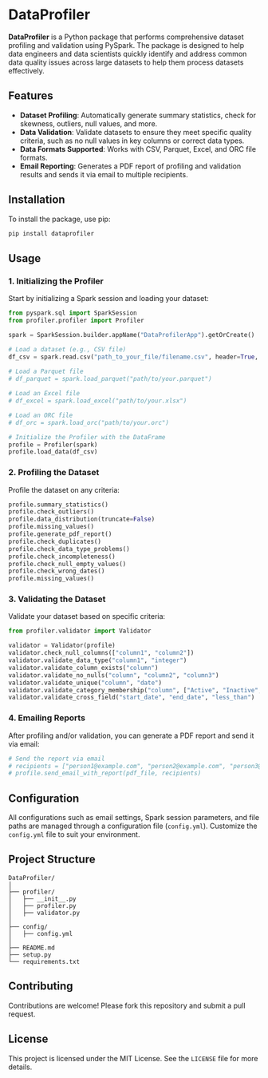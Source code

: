 # DataProfiler

**DataProfiler** is a Python package that performs comprehensive dataset profiling and validation using PySpark. The package is designed to help data engineers and data scientists quickly identify and address common data quality issues across large datasets to help them process datasets effectively.

## Features

- **Dataset Profiling**: Automatically generate summary statistics, check for skewness, outliers, null values, and more.
- **Data Validation**: Validate datasets to ensure they meet specific quality criteria, such as no null values in key columns or correct data types.
- **Data Formats Supported**: Works with CSV, Parquet, Excel, and ORC file formats.
- **Email Reporting**: Generates a PDF report of profiling and validation results and sends it via email to multiple recipients.

## Installation

To install the package, use pip:

```bash
pip install dataprofiler
```

## Usage

### 1. Initializing the Profiler

Start by initializing a Spark session and loading your dataset:

```python
from pyspark.sql import SparkSession
from profiler.profiler import Profiler

spark = SparkSession.builder.appName("DataProfilerApp").getOrCreate()

# Load a dataset (e.g., CSV file)
df_csv = spark.read.csv("path_to_your_file/filename.csv", header=True, inferSchema=True)
 
# Load a Parquet file
# df_parquet = spark.load_parquet("path/to/your.parquet")

# Load an Excel file
# df_excel = spark.load_excel("path/to/your.xlsx")

# Load an ORC file
# df_orc = spark.load_orc("path/to/your.orc")

# Initialize the Profiler with the DataFrame
profile = Profiler(spark)
profile.load_data(df_csv)
```

### 2. Profiling the Dataset

Profile the dataset on any criteria:

```python
profile.summary_statistics()
profile.check_outliers()
profile.data_distribution(truncate=False)
profile.missing_values()
profile.generate_pdf_report()
profile.check_duplicates()
profile.check_data_type_problems()
profile.check_incompleteness()
profile.check_null_empty_values()
profile.check_wrong_dates()
profile.missing_values()
```

### 3. Validating the Dataset

Validate your dataset based on specific criteria:

```python
from profiler.validator import Validator

validator = Validator(profile)
validator.check_null_columns(["column1", "column2"])
validator.validate_data_type("column1", "integer")
validator.validate_column_exists("column")
validator.validate_no_nulls("column", "column2", "column3")
validator.validate_unique("column", "date")
validator.validate_category_membership("column", ["Active", "Inactive", "Pending"])
validator.validate_cross_field("start_date", "end_date", "less_than")

```

### 4. Emailing Reports

After profiling and/or validation, you can generate a PDF report and send it via email:

```python
# Send the report via email
# recipients = ["person1@example.com", "person2@example.com", "person3@example.com"]
# profile.send_email_with_report(pdf_file, recipients)
```

## Configuration

All configurations such as email settings, Spark session parameters, and file paths are managed through a configuration file (`config.yml`). Customize the `config.yml` file to suit your environment.

## Project Structure

```
DataProfiler/
│
├── profiler/
│   ├── __init__.py
│   ├── profiler.py
│   ├── validator.py
│
├── config/
│   ├── config.yml
│
├── README.md
├── setup.py
└── requirements.txt
```

## Contributing

Contributions are welcome! Please fork this repository and submit a pull request.

## License

This project is licensed under the MIT License. See the `LICENSE` file for more details.
